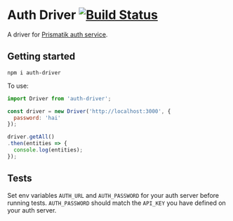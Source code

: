 # Auth Driver [![Build Status](https://travis-ci.org/Prismatik/auth-driver.svg?branch=master)](https://travis-ci.org/Prismatik/auth-driver)

A driver for [Prismatik auth service](https://github.com/Prismatik/auth).

## Getting started

```
npm i auth-driver
```

To use:

```js
import Driver from 'auth-driver';

const driver = new Driver('http://localhost:3000', {
  password: 'hai'
});

driver.getAll()
.then(entities => {
  console.log(entities);
});
```

## Tests

Set env variables `AUTH_URL` and `AUTH_PASSWORD` for your auth server before
running tests. `AUTH_PASSWORD` should match the `API_KEY` you have defined on
your auth server.

